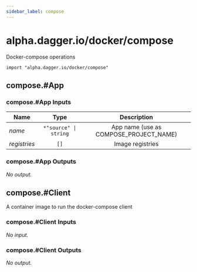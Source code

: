 ```yaml
---
sidebar_label: compose
---
```


# alpha.dagger.io/docker/compose

Docker-compose operations

```cue
import "alpha.dagger.io/docker/compose"
```

## compose.#App

### compose.#App Inputs

| Name             | Type                     | Description                              |
| -------------    |:-------------:           |:-------------:                           |
|*name*            | `*"source" \| string`    |App name (use as COMPOSE_PROJECT_NAME)    |
|*registries*      | `[]`                     |Image registries                          |

### compose.#App Outputs

_No output._

## compose.#Client

A container image to run the docker-compose client

### compose.#Client Inputs

_No input._

### compose.#Client Outputs

_No output._
